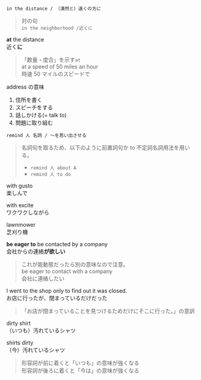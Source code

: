 `in the distance / （漠然と）遠くの方に`

> 対の句  
> `in the neighborhood /近くに`

**at** the distance  
近く**に**

> 「数量・度合」を示す`at`  
> at a speed of 50 miles an hour  
> 時速 50 マイルのスピードで

address の意味

1. 住所を書く
2. スピーチをする
3. 話しかける(= talk to)
4. 問題に取り組む

`remind 人 名詞 / ～を思い出させる`

> 名詞句を取るため、以下のように前置詞句か to 不定詞名詞用法を用いる。
>
> - `remind 人 about A`
> - `remind 人 to do`

with gusto  
楽しんで

with excite  
ワクワクしながら

lawnmower  
芝刈り機

**be eager to** be contacted by a company  
会社からの連絡**が欲しい**

> これが能動態だったら別の意味なので注意。  
> be eager to contact with a company  
> 会社に連絡したい

I went to the shop only to find out it was closed.  
お店に行ったが、閉まっているだけだった

> 「お店が閉まっていることを見つけるためだけにそこに行った。」の意訳

dirty shirt  
（いつも）汚れているシャツ

shirts dirty  
（今）汚れているシャツ

> 形容詞が前に着くと「いつも」の意味が強くなる  
> 形容詞が後ろに着くと「今は」の意味が強くなる
